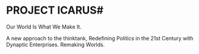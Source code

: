 # PROJECT ICARUS#
Our World Is What We Make It. 

A new approach to the thinktank, 
Redefining Politics in the 21st Century with Dynaptic Enterprises. 
Remaking Worlds. 
